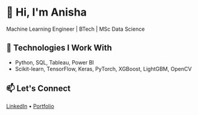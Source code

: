 
# 👋 Hi, I'm Anisha
Machine Learning Engineer | BTech | MSc Data Science

## 🔧 Technologies I Work With
- Python, SQL, Tableau, Power BI
- Scikit-learn, TensorFlow, Keras, PyTorch, XGBoost, LightGBM, OpenCV

<!--## 📈 GitHub Stats
![Anisha's GitHub Stats](https://github-readme-stats.vercel.app/api?username=anishagera&show_icons=true&theme=default) -->

## 📫 Let's Connect
[LinkedIn](https://www.linkedin.com/in/anishagera) • [Portfolio](https://anishagera.github.io)

<!--
**AnishaGera/AnishaGera** is a ✨ _special_ ✨ repository because its `README.md` (this file) appears on your GitHub profile.

Here are some ideas to get you started:

- 🔭 I’m currently working on ...
- 🌱 I’m currently learning ...
- 👯 I’m looking to collaborate on ...
- 🤔 I’m looking for help with ...
- 💬 Ask me about ...
- 📫 How to reach me: ...
- 😄 Pronouns: ...
- ⚡ Fun fact: ...
-->
